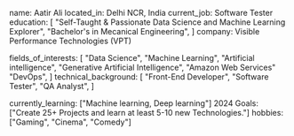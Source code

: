 name: Aatir Ali
located_in: Delhi NCR, India
current_job: Software Tester
education:
  [
    "Self-Taught & Passionate Data Science and Machine Learning Explorer",
    "Bachelor's in Mecanical Engineering",
  ]
company: Visible Performance Technologies (VPT)

fields_of_interests:
  [
    "Data Science",
    "Machine Learning",
    "Artificial intelligence",
    "Generative Artificial Intelligence",
    "Amazon Web Services"
    "DevOps",
  ]
technical_background:
  [
    "Front-End Developer",
    "Software Tester",
    "QA Analyst",
  ]
  
currently_learning: ["Machine learning, Deep learning"]
2024 Goals: ["Create 25+ Projects and learn at least 5-10 new Technologies."]
hobbies: ["Gaming", "Cinema", "Comedy"]
